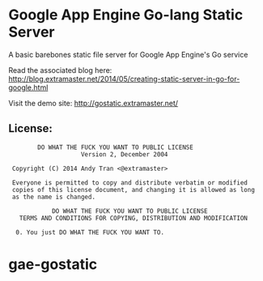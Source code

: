 Google App Engine Go-lang Static Server
=======================================

A basic barebones static file server for Google App Engine's Go service

Read the associated blog here:
http://blog.extramaster.net/2014/05/creating-static-server-in-go-for-google.html

Visit the demo site:
http://gostatic.extramaster.net/

License:
--------
```
        DO WHAT THE FUCK YOU WANT TO PUBLIC LICENSE 
                    Version 2, December 2004 

 Copyright (C) 2014 Andy Tran <@extramaster> 

 Everyone is permitted to copy and distribute verbatim or modified 
 copies of this license document, and changing it is allowed as long 
 as the name is changed. 

            DO WHAT THE FUCK YOU WANT TO PUBLIC LICENSE 
   TERMS AND CONDITIONS FOR COPYING, DISTRIBUTION AND MODIFICATION 

  0. You just DO WHAT THE FUCK YOU WANT TO.

```
# gae-gostatic
